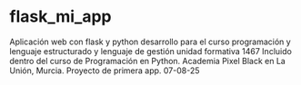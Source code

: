 # flask_mi_app
Aplicación web con flask y python
desarrollo para el curso programación y lenguaje estructurado y lenguaje de gestión
unidad formativa 1467
Incluido dentro del curso de Programación en Python. Academia Pixel Black en La Unión, Murcia. 
Proyecto de primera app. 07-08-25